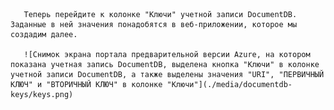 ﻿       Теперь перейдите к колонке "Ключи" учетной записи DocumentDB. Заданные в ней значения понадобятся в веб-приложении, которое мы создадим далее.

       ![Снимок экрана портала предварительной версии Azure, на котором показана учетная запись DocumentDB, выделена кнопка "Ключи" в колонке учетной записи DocumentDB, а также выделены значения "URI", "ПЕРВИЧНЫЙ КЛЮЧ" и "ВТОРИЧНЫЙ КЛЮЧ" в колонке "Ключи"](./media/documentdb-keys/keys.png)

<!--HONumber=49-->